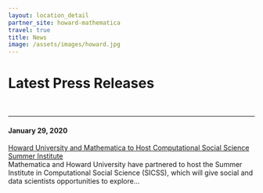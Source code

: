 ```yaml
---
layout: location_detail
partner_site: howard-mathematica
travel: true
title: News
image: /assets/images/howard.jpg
---
```


<h1 class="display-4">Latest Press Releases</h1>
<br />

---

#### January 29, 2020
[Howard University and Mathematica to Host Computational Social Science Summer Institute](https://www.mathematica.org/news/howard-university-and-mathematica-to-host-computational-social-science-summer-institute) 
<br> Mathematica and Howard University have partnered to host the Summer Institute in Computational Social Science (SICSS), which will give social and data scientists opportunities to explore...







